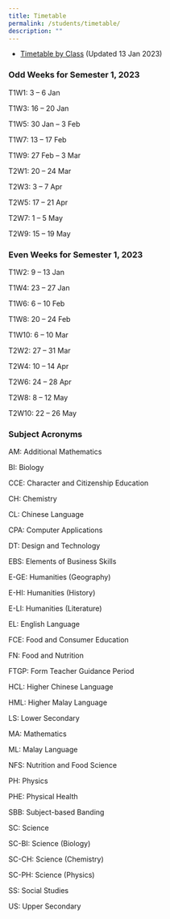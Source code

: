```yaml
---
title: Timetable
permalink: /students/timetable/
description: ""
---
```

- [Timetable by Class]() (Updated 13 Jan 2023)

### Odd Weeks for Semester 1, 2023

T1W1: 3 – 6 Jan

T1W3: 16 – 20 Jan

T1W5: 30 Jan – 3 Feb

T1W7: 13 – 17 Feb

T1W9: 27 Feb – 3 Mar

T2W1: 20 – 24 Mar

T2W3: 3 – 7 Apr

T2W5: 17 – 21 Apr

T2W7: 1 – 5 May

T2W9: 15 – 19 May

### Even Weeks for Semester 1, 2023

T1W2: 9 – 13 Jan

T1W4: 23 – 27 Jan

T1W6: 6 – 10 Feb

T1W8: 20 – 24 Feb

T1W10: 6 – 10 Mar

T2W2: 27 – 31 Mar

T2W4: 10 – 14 Apr

T2W6: 24 – 28 Apr

T2W8: 8 – 12 May

T2W10: 22 – 26 May

### Subject Acronyms 

AM: Additional Mathematics

BI: Biology

CCE: Character and Citizenship Education

CH: Chemistry

CL: Chinese Language

CPA: Computer Applications

DT: Design and Technology

EBS: Elements of Business Skills

E-GE: Humanities (Geography)

E-HI: Humanities (History)

E-LI: Humanities (Literature)

EL: English Language

FCE: Food and Consumer Education

FN: Food and Nutrition

FTGP: Form Teacher Guidance Period

HCL: Higher Chinese Language

HML: Higher Malay Language

LS: Lower Secondary

MA: Mathematics

ML: Malay Language

NFS: Nutrition and Food Science

PH: Physics

PHE: Physical Health

SBB: Subject-based Banding

SC: Science

SC-BI: Science (Biology)

SC-CH: Science (Chemistry)

SC-PH: Science (Physics)

SS: Social Studies

US: Upper Secondary